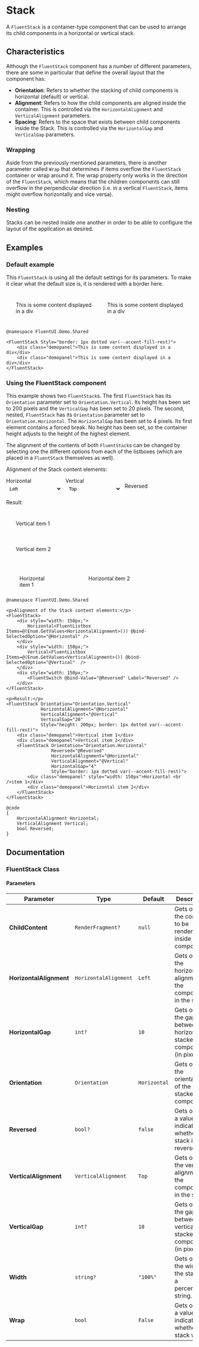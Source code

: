 # Stack

A `FluentStack` is a container-type component that can be used to arrange its child components in a horizontal or vertical stack.

## Characteristics

Although the `FluentStack` component has a number of different parameters, there are some in particular that define the overall layout that the component has:

*   **Orientation**: Refers to whether the stacking of child components is horizontal (default) or vertical.
*   **Alignment**: Refers to how the child components are aligned inside the container. This is controlled via the `HorizontalAlignment` and `VerticalAlignment` parameters.
*   **Spacing**: Refers to the space that exists between child components inside the Stack. This is controlled via the `HorizontalGap` and `VerticalGap` parameters.

### Wrapping

Aside from the previously mentioned parameters, there is another parameter called `Wrap` that determines if items overflow the `FluentStack` container or wrap around it. The wrap property only works in the direction of the `FluentStack`, which means that the children components can still overflow in the perpendicular direction (i.e. in a vertical `FluentStack`, items might overflow horizontally and vice versa).

### Nesting

Stacks can be nested inside one another in order to be able to configure the layout of the application as desired.

## Examples

### Default example

This `FluentStack` is using all the default settings for its parameters. To make it clear what the default size is, it is rendered with a border here.

<div style="border: 1px dotted var(--accent-fill-rest); padding: 10px; display: flex; flex-direction: row; gap: 10px;">
    <div class="demopanel" style="padding: 1rem; background-color: var(--neutral-layer-3); border-radius: 4px;">This is some content displayed in a div</div>
    <div class="demopanel" style="padding: 1rem; background-color: var(--neutral-layer-3); border-radius: 4px;">This is some content displayed in a div</div>
</div>

```razor
@namespace FluentUI.Demo.Shared

<FluentStack Style="border: 1px dotted var(--accent-fill-rest)">
    <div class="demopanel">This is some content displayed in a div</div>
    <div class="demopanel">This is some content displayed in a div</div>
</FluentStack>
```

### Using the FluentStack component

This example shows two `FluentStack`s. The first `FluentStack` has its `Orientation` parameter set to `Orientation.Vertical`. Its height has been set to 200 pixels and the `VerticalGap` has been set to 20 pixels. The second, nested, `FluentStack` has its `Orientation` parameter set to `Orientation.Horizontal`. The `HorizontalGap` has been set to 4 pixels. Its first element contains a forced break. No height has been set, so the container height adjusts to the height of the highest element.

The alignment of the contents of both `FluentStack`s can be changed by selecting one the different options from each of the listboxes (which are placed in a `FluentStack` themselves as well).

<p>Alignment of the Stack content elements:</p>
<div style="display: flex; flex-direction: row; gap: 10px;">
    <div style="width: 150px;">
        <label>Horizontal</label>
        <!-- Placeholder for FluentListbox -->
        <select style="width: 100%; padding: 5px; border-radius: 4px; border: 1px solid var(--neutral-stroke-rest); background-color: var(--neutral-fill-input-rest);"><option>Left</option></select>
    </div>
    <div style="width: 150px;">
        <label>Vertical</label>
        <!-- Placeholder for FluentListbox -->
        <select style="width: 100%; padding: 5px; border-radius: 4px; border: 1px solid var(--neutral-stroke-rest); background-color: var(--neutral-fill-input-rest);"><option>Top</option></select>
    </div>
    <div style="width: 150px; display: flex; align-items: center;">
        <!-- Placeholder for FluentSwitch -->
        <label>Reversed</label>
    </div>
</div>

<p>Result:</p>
<div style="height: 200px; border: 1px dotted var(--accent-fill-rest); padding: 10px; display: flex; flex-direction: column; gap: 20px;">
    <div class="demopanel" style="padding: 1rem; background-color: var(--neutral-layer-3); border-radius: 4px;">Vertical item 1</div>
    <div class="demopanel" style="padding: 1rem; background-color: var(--neutral-layer-3); border-radius: 4px;">Vertical item 2</div>
    <div style="border: 1px dotted var(--accent-fill-rest); padding: 10px; display: flex; flex-direction: row; gap: 4px;">
        <div class="demopanel" style="width: 150px; padding: 1rem; background-color: var(--neutral-layer-3); border-radius: 4px;">Horizontal <br>item 1</div>
        <div class="demopanel" style="padding: 1rem; background-color: var(--neutral-layer-3); border-radius: 4px;">Horizontal item 2</div>
    </div>
</div>

```razor
@namespace FluentUI.Demo.Shared

<p>Alignment of the Stack content elements:</p>
<FluentStack>
    <div style="width: 150px;">
        Horizontal<FluentListbox Items=@(Enum.GetValues<HorizontalAlignment>()) @bind-SelectedOption="@Horizontal" />
    </div>
    <div style="width: 150px;">
        Vertical<FluentListbox Items=@(Enum.GetValues<VerticalAlignment>()) @bind-SelectedOption="@Vertical"  />
    </div>
    <div style="width: 150px;">
        <FluentSwitch @bind-Value="@Reversed" Label="Reversed" />
    </div>
</FluentStack>

<p>Result:</p>
<FluentStack Orientation="Orientation.Vertical"
             HorizontalAlignment="@Horizontal"
             VerticalAlignment="@Vertical"
             VerticalGap="20"
             Style="height: 200px; border: 1px dotted var(--accent-fill-rest)">
    <div class="demopanel">Vertical item 1</div>
    <div class="demopanel">Vertical item 2</div>
    <FluentStack Orientation="Orientation.Horizontal"
                 Reversed="@Reversed"
                 HorizontalAlignment="@Horizontal"
                 VerticalAlignment="@Vertical"
                 HorizontalGap="4"
                 Style="border: 1px dotted var(--accent-fill-rest)">
        <div class="demopanel" style="width: 150px">Horizontal <br />item 1</div>
        <div class="demopanel">Horizontal item 2</div>
    </FluentStack>
</FluentStack>

@code
{
    HorizontalAlignment Horizontal;
    VerticalAlignment Vertical;
    bool Reversed;
}
```

## Documentation

### FluentStack Class

#### Parameters

| Parameter | Type | Default | Description |
| --- | --- | --- | --- |
| **ChildContent** | `RenderFragment?` | `null` | Gets or sets the content to be rendered inside the component. |
| **HorizontalAlignment** | `HorizontalAlignment` | `Left` | Gets or sets the horizontal alignment of the components in the stack. |
| **HorizontalGap** | `int?` | `10` | Gets or sets the gap between horizontally stacked components (in pixels). |
| **Orientation** | `Orientation` | `Horizontal` | Gets or sets the orientation of the stacked components. |
| **Reversed** | `bool?` | `false` | Gets or sets a value indicating whether the stack is reversed. |
| **VerticalAlignment** | `VerticalAlignment` | `Top` | Gets or sets the vertical alignment of the components in the stack. |
| **VerticalGap** | `int?` | `10` | Gets or sets the gap between vertically stacked components (in pixels). |
| **Width** | `string?` | `"100%"` | Gets or sets the width of the stack as a percentage string. |
| **Wrap** | `bool` | `False` | Gets or sets a value indicating whether the stack wraps. |